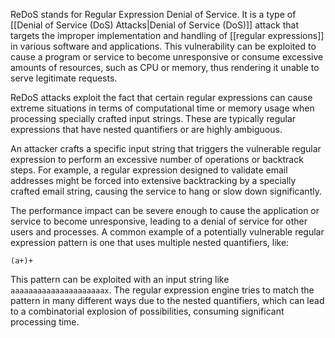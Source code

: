 ReDoS stands for Regular Expression Denial of Service. It is a type of [[Denial of Service (DoS) Attacks|Denial of Service (DoS)]] attack that targets the improper implementation and handling of [[regular expressions]] in various software and applications. This vulnerability can be exploited to cause a program or service to become unresponsive or consume excessive amounts of resources, such as CPU or memory, thus rendering it unable to serve legitimate requests.

ReDoS attacks exploit the fact that certain regular expressions can cause extreme situations in terms of computational time or memory usage when processing specially crafted input strings. These are typically regular expressions that have nested quantifiers or are highly ambiguous.

An attacker crafts a specific input string that triggers the vulnerable regular expression to perform an excessive number of operations or backtrack steps. For example, a regular expression designed to validate email addresses might be forced into extensive backtracking by a specially crafted email string, causing the service to hang or slow down significantly.

The performance impact can be severe enough to cause the application or service to become unresponsive, leading to a denial of service for other users and processes. A common example of a potentially vulnerable regular expression pattern is one that uses multiple nested quantifiers, like:

```regex
(a+)+
```

This pattern can be exploited with an input string like `aaaaaaaaaaaaaaaaaaaaax`. The regular expression engine tries to match the pattern in many different ways due to the nested quantifiers, which can lead to a combinatorial explosion of possibilities, consuming significant processing time.

